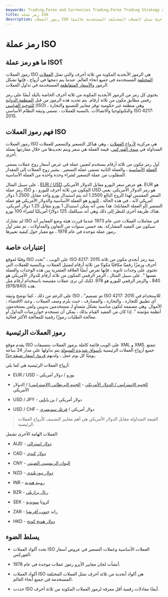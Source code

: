 ```yaml
---
keywords: Trading,Forex and Currencies Trading,Forex Trading Strategy and Education,Strategy and Education
title: رمز عملة ISO
description: رموز العملات ISO هي أكواد أبجدية من ثلاثة أحرف تمثل العملات المختلفة المستخدمة عالميًا.
---
```


# رمز عملة ISO
## ما هو رمز عملة ISO؟

رموز العملات ISO هي الرموز الأبجدية المكونة من ثلاثة أحرف والتي تمثل [العملات المختلفة](/currency) المستخدمة في جميع أنحاء العالم. عندما يتم دمجها في أزواج ، فإنها تشكل الرموز [والأسعار المتقاطعة](/crossrate) المستخدمة في تداول العملات.

يحتوي كل رمز من الرموز الأبجدية المكونة من ثلاثة أحرف الخاصة بالبلد أيضًا على رمز رقمي مطابق مكون من ثلاثة أرقام. يتم تحديد هذه الرموز من قبل [المنظمة الدولية للتوحيد القياسي](/international-organization-for-standardization-iso) (ISO) ، وهي منظمة غير حكومية توفر معايير للتصنيع والتجارة والتكنولوجيا والاتصالات. بالنسبة للعملات ، تسمى وثيقة النظام الأساسي ISO 4217: 2015.

## فهم رموز العملات ISO

رموز العملات ISO هي مركزية [لأزواج العملات](/currencypair) ، وهي هياكل التسعير والتسعير للعملات المتداولة في [سوق الفوركس](/forex-market). قيمة العملة هي سعر ويتم تحديدها من خلال مقارنتها بعملة أخرى.

أول رمز مكون من ثلاثة أرقام يستخدم لتعيين عملة في عرض أسعار زوج عملات يسمى [العملة](/quotecurrency) [الأساسية](/basecurrency) ، والعملة الثانية تسمى عملة التسعير . يشير زوج العملات إلى المقدار المطلوب من عملة التسعير لشراء وحدة واحدة من العملة الأساسية.

على سبيل المثال ، [EUR / USD](/eur-usd-euro-us-dollar-currency-pair) هو عرض سعر اليورو مقابل الدولار الأمريكي. EUR هو رمز عملة ISO المكون من ثلاثة أحرف لليورو ، و USD هو رمز الدولار الأمريكي. يعني السعر المقتبس لهذا الزوج البالغ 1.2500 أنه يتم استبدال يورو واحد مقابل 1.2500 دولار أمريكي لأنه ، في هذه الحالة ، [اليورو](/euro) هو العملة الأساسية والدولار الأمريكي هو عملة التسعير (أو العملة المقابلة). هذا يعني أنه يمكن استبدال 1 يورو مقابل 1.25 دولار أمريكي. هناك طريقة أخرى للنظر إلى ذلك وهي أنه سيكلفك 125 دولارًا أمريكيًا لشراء 100 يورو.

لم تشارك ISO في معاملات العملات حتى عام 1973 عندما قررت هيئة وضع المعايير أنه سيكون من المفيد المشاركة. بعد خمس سنوات من التعاون والمداولات ، تم نشر أول رموز عملة موحدة في عام 1978 ، مع معيار حول كيفية تغييرها.

## إعتبارات خاصة

وفقًا لموقع ISO على الويب ، "تحدد ISO 4217: 2015 بنية رمز أبجدي مكون من ثلاثة أحرف ورمزًا رقميًا مكافئًا مكونًا من ثلاثة أرقام لتمثيل العملات. وبالنسبة للعملات التي تحتوي على وحدات ثانوية ، فإنها تعرض أيضًا العلاقة العشرية بين هذه الوحدات والعملة نفسها ". على سبيل المثال ، الرمز الرقمي المكون من ثلاثة أرقام للدولار الأمريكي هو 840 ، والرمز الرقمي لليورو هو 978. لكنك لن ترى عملات مقتبسة باستخدام أرقام مثل هذه (978/840).

على الرغم من ذلك ، كما توضح وثيقة ISO ، "تم تصميم ISO 4217: 2015 للاستخدام في أي تطبيق للتجارة ، والتجارة ، والمصارف ، حيث يلزم وصف العملات ، وعند الاقتضاء ، الأموال. وهي مصممة لتكون مناسبة بشكل متساوٍ لـ مستخدمين يدويين ولمن يستخدمون أنظمة مؤتمتة ". إذا كان من المفيد القيام بذلك ، يمكن أن تستخدم خوارزميات التداول أو معالجة الطلبات رموزًا رقمية للمعالجة الأكثر فعالية.

## رموز العملات الرئيسية

يقدم موقع ISO على الويب قائمة كاملة برموز العملات بتنسيقات XML و XMS. تتمتع جميع أزواج العملات الرئيسية [بأسواق شديدة السيولة](/liquidmarket) يتم تداولها على مدار 24 ساعة يوميًا كل يوم عمل ، ولديهم [فروق أسعار ضيقة جدًا](/spread).

أزواج العملات الرئيسية هي كما يلي:

- EUR / USD - يورو / دولار أمريكي

- [الجنيه الإسترليني / الدولار الأمريكي](/gbp-usd-british-pound-us-dollar-currency-pair) - [الجنيه البريطاني (الإسترليني)](/gbp) / الدولار الأمريكي

- USD / JPY - دولار أمريكي / [ين ياباني](/jpy-japanese-yen)

- USD / CHF - دولار أمريكي / [فرنك سويسري](/chf)

> القيمة المتداولة مقابل الدولار الأمريكي هي أهم معايير التصنيف كأزواج العملات الرئيسية.

>

العملات الهامة الأخرى تشمل:

- AUD - [دولار استرالي](/aud-australian-dollar)

- CAD - [دولار](/cad-canadian-dollar) [كندي](/cad-canadian-dollar)

- CNY - [اليوان الرينمينبي الصيني](/cny-china-yuan-renminbi)

- NZD - [دولار نيوزيلندي](/nzd-new-zealand-dollar)

- INR - [روبية هندية](/inr)

- BZR - [ريال برازيلي](/brl-brazilian-real)

- SEK - كرونا [سويدية](/sek-swedish-krona)

- ZAR - راند [جنوب أفريقيا](/zar-south-african-rand)

- HKD - [دولار هونج كونج](/hkd-hong-kong-dollars)

## يسلط الضوء

- تحدد أكواد العملات ISO العملات الأساسية وعملات التسعير في عروض أسعار الفوركس.

- أنشأت لجان معايير الأيزو رموز عملات موحدة في عام 1978.

- أكواد العملات ISO هي أكواد أبجدية من ثلاثة أحرف تمثل العملات المختلفة المستخدمة في جميع أنحاء العالم.

- حددت ISO أيضًا معادلات رقمية أقل معرفة لرموز العملات المكونة من ثلاثة أحرف.

